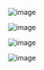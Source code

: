 ![image](https://github.com/user-attachments/assets/58b5e2b7-9413-4694-bd81-6412de04fdd2)

![image](https://github.com/user-attachments/assets/01ea8a90-7d48-4e43-be1b-90d195d31327)

![image](https://github.com/user-attachments/assets/fa39209b-c032-43b5-ab1f-b26c36f9bde0)

![image](https://github.com/user-attachments/assets/b7b190af-919a-4f1d-9c1a-6c98724a5ce3)



